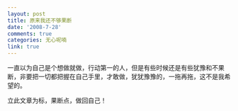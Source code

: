 ```yaml
---
layout: post
title: 原来我还不够果断
date: '2008-7-28'
comments: true
categories: 无心呢喃
link: true
---
```

一直以为自己是个想做就做，行动第一的人，但是有些时候还是有些犹豫和不果断，非要把一切都把握在自己手里，才敢做，犹犹豫豫的，一拖再拖，这不是我希望的。

立此文章为标，果断点，做回自己！
